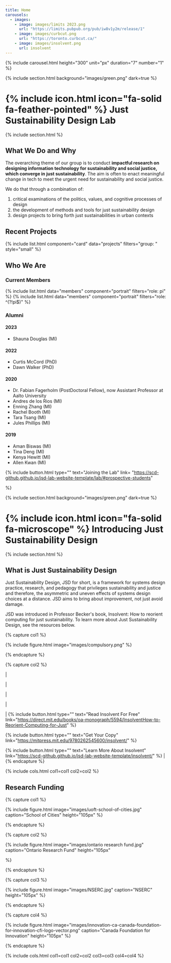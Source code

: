 ```yaml
---
title: Home
carousels:
  - images:
    - image: images/limits 2023.png
      url: "https://limits.pubpub.org/pub/iw8v1y2m/release/1"
    - image: images/curbcut.png
      url: "https://toronto.curbcut.ca/"
    - image: images/insolvent.png
      url: insolvent
---
```


{% include carousel.html height="300" unit="px" duration="7" number="1" %}


{% include section.html background="images/green.png" dark=true %}

# {% include icon.html icon="fa-solid fa-feather-pointed" %} Just Sustainability Design Lab

{% include section.html %}

## What We Do and Why

The overarching theme of our group is to conduct  **impactful research on designing information technology for sustainability and social justice, which converge in just sustainability**. The aim is often to enact meaningful change in tech to meet the urgent need for sustainability and social justice. 

We do that through a combination of:
1. critical examinations of the politics, values, and cognitive processes of design
2. the development of methods and tools for just sustainability design 
3. design projects to bring forth just sustainabilities in urban contexts

## Recent Projects
{% include list.html component="card" data="projects" filters="group: " style="small" %}

## Who We Are
### Current Members
{% include list.html data="members" component="portrait" filters="role: pi" %}
{% include list.html data="members" component="portrait" filters="role: ^(?!pi$)" %}

### Alumni
#### 2023
- Shauna Douglas (MI)
 
#### 2022
- Curtis McCord (PhD)
- Dawn Walker (PhD)

#### 2020
- Dr. Fabian Fagerholm (PostDoctoral Fellow), now Assistant Professor at Aalto University
- Andres de los Rios (MI) 
- Enning Zhang (MI)
- Rachel Booth (MI)
- Tara Tsang (MI)
- Jules Phillips (MI)

#### 2019
- Aman Biswas (MI)
- Tina Deng (MI)
- Kenya Hewitt (MI)
- Allen Kwan (MI)

[##]: #

{%
  include button.html
  type=""
  text="Joining the Lab"
  link= "https://scd-github.github.io/jsd-lab-website-template/lab/#prospective-students"

%}

{% include section.html background="images/green.png" dark=true %}

# {% include icon.html icon="fa-solid fa-microscope" %} Introducing Just Sustainability Design

{% include section.html %}

## What is Just Sustainability Design
Just Sustainability Design, JSD for short, is a framework for systems design practice, research, and pedagogy that privileges sustainability and justice and therefore, the asymmetric and uneven effects of systems design choices at a distance. JSD aims to bring about improvement, not just avoid damage. 

JSD was introduced in Professor Becker's book, Insolvent: How to reorient computing for just sustainability. To learn more about Just Sustainability Design, see the resources below.


{% capture col1 %}

{%
  include figure.html
  image="images/compulsory.png"
%}

{% endcapture %}

{% capture col2 %}

[##]: #

|

|

|

|

|
{%
  include button.html
  type=""
  text="Read Insolvent For Free"
  link="https://direct.mit.edu/books/oa-monograph/5594/InsolventHow-to-Reorient-Computing-for-Just"
%}

{%
  include button.html
  type=""
  text="Get Your Copy"
  link="https://mitpress.mit.edu/9780262545600/insolvent/"
%}

{%
  include button.html
  type=""
  text="Learn More About Insolvent"
  link="https://scd-github.github.io/jsd-lab-website-template/insolvent/"
%}
|
{% endcapture %}

{% include cols.html col1=col1 col2=col2 %}


## Research Funding

{% capture col1 %}

{%
  include figure.html
  image="images/uoft-school-of-cities.jpg"
  caption="School of Cities"
  height="105px"
%}

{% endcapture %}

{% capture col2 %}

{%
  include figure.html
  image="images/ontario research fund.jpg"
  caption="Ontario Research Fund"
  height="105px"

%}

{% endcapture %}

{% capture col3 %}

{%
  include figure.html
  image="images/NSERC.jpg"
  caption="NSERC"
  height="105px"
%}

{% endcapture %}

{% capture col4 %}

{%
  include figure.html
  image="images/innovation-ca-canada-foundation-for-innovation-cfi-logo-vector.png"
  caption="Canada Foundation for Innovation"
  height="105px"
%}

{% endcapture %}

{% include cols.html col1=col1 col2=col2 col3=col3 col4=col4 %}


